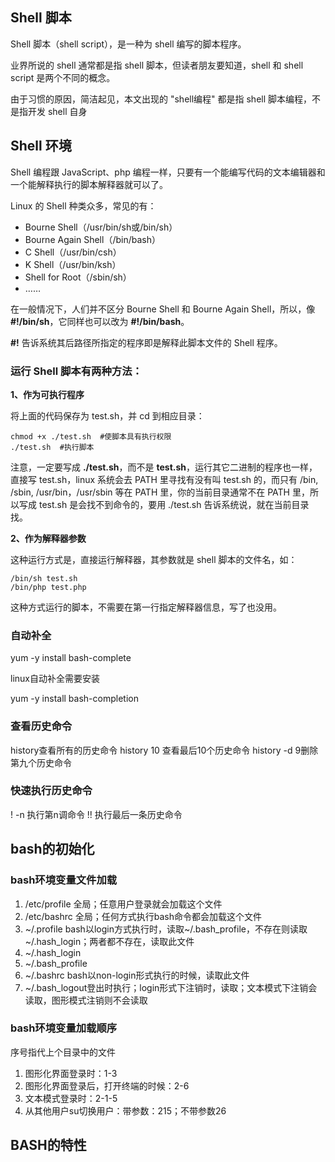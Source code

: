 ## Shell 脚本

Shell 脚本（shell script），是一种为 shell 编写的脚本程序。

业界所说的 shell 通常都是指 shell 脚本，但读者朋友要知道，shell 和 shell script 是两个不同的概念。

由于习惯的原因，简洁起见，本文出现的 "shell编程" 都是指 shell 脚本编程，不是指开发 shell 自身

## Shell 环境

Shell 编程跟 JavaScript、php 编程一样，只要有一个能编写代码的文本编辑器和一个能解释执行的脚本解释器就可以了。

Linux 的 Shell 种类众多，常见的有：

- Bourne Shell（/usr/bin/sh或/bin/sh）
- Bourne Again Shell（/bin/bash）
- C Shell（/usr/bin/csh）
- K Shell（/usr/bin/ksh）
- Shell for Root（/sbin/sh）
- ……

在一般情况下，人们并不区分 Bourne Shell 和 Bourne Again Shell，所以，像 **#!/bin/sh**，它同样也可以改为 **#!/bin/bash**。

**#!** 告诉系统其后路径所指定的程序即是解释此脚本文件的 Shell 程序。



### 运行 Shell 脚本有两种方法：

**1、作为可执行程序**

将上面的代码保存为 test.sh，并 cd 到相应目录：

```
chmod +x ./test.sh  #使脚本具有执行权限
./test.sh  #执行脚本
```

注意，一定要写成 **./test.sh**，而不是 **test.sh**，运行其它二进制的程序也一样，直接写 test.sh，linux 系统会去 PATH 里寻找有没有叫 test.sh 的，而只有 /bin, /sbin, /usr/bin，/usr/sbin 等在 PATH 里，你的当前目录通常不在 PATH 里，所以写成 test.sh 是会找不到命令的，要用 ./test.sh 告诉系统说，就在当前目录找。

**2、作为解释器参数**

这种运行方式是，直接运行解释器，其参数就是 shell 脚本的文件名，如：

```
/bin/sh test.sh
/bin/php test.php
```

这种方式运行的脚本，不需要在第一行指定解释器信息，写了也没用。

### 自动补全
yum -y install bash-complete

linux自动补全需要安装

yum -y install bash-completion

### 查看历史命令
history查看所有的历史命令
history 10 查看最后10个历史命令
history -d 9删除第九个历史命令

### 快速执行历史命令
! -n 执行第n调命令
!! 执行最后一条历史命令

## bash的初始化

### bash环境变量文件加载
1. /etc/profile 全局；任意用户登录就会加载这个文件
2. /etc/bashrc 全局；任何方式执行bash命令都会加载这个文件
3. ~/.profile bash以login方式执行时，读取~/.bash_profile，不存在则读取~/.hash_login；两者都不存在，读取此文件
4. ~/.hash_login 
5. ~/.bash_profile
6. ~/.bashrc bash以non-login形式执行的时候，读取此文件
7. ~/.bash_logout登出时执行；login形式下注销时，读取；文本模式下注销会读取，图形模式注销则不会读取

### bash环境变量加载顺序
序号指代上个目录中的文件
1. 图形化界面登录时：1-3
2. 图形化界面登录后，打开终端的时候：2-6
3. 文本模式登录时：2-1-5
4. 从其他用户su切换用户：带参数：215；不带参数26

## BASH的特性





